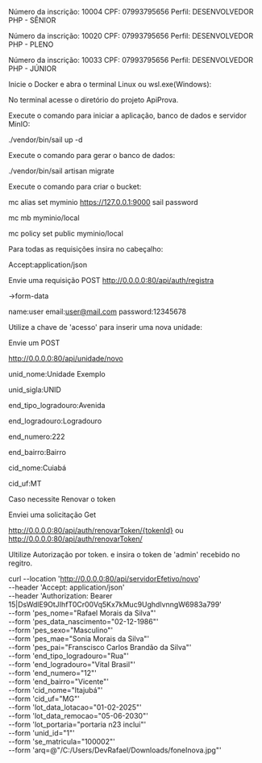 Número da inscrição: 10004
CPF: 07993795656
Perfil: DESENVOLVEDOR PHP - SÊNIOR

Número da inscrição: 10020
CPF: 07993795656
Perfil: DESENVOLVEDOR PHP - PLENO

Número da inscrição: 10033
CPF: 07993795656
Perfil: DESENVOLVEDOR PHP - JÚNIOR

Inicie o Docker e abra o terminal Linux ou wsl.exe(Windows):

No terminal acesse o diretório do projeto ApiProva.

Execute o comando para iniciar a aplicação, banco de dados e servidor MinIO:

./vendor/bin/sail up -d

Execute o comando para gerar o banco de dados:

./vendor/bin/sail artisan migrate

Execute o comando para criar o bucket:

mc alias set myminio https://127.0.0.1:9000 sail password

mc mb myminio/local

mc policy set public myminio/local

Para todas as requisições insira no cabeçalho:

Accept:application/json

Envie uma requisição POST 
http://0.0.0.0:80/api/auth/registra

->form-data

name:user
email:user@mail.com
password:12345678

Utilize a chave de 'acesso' para inserir uma nova unidade:

Envie um POST

http://0.0.0.0:80/api/unidade/novo

unid_nome:Unidade Exemplo

unid_sigla:UNID

end_tipo_logradouro:Avenida

end_logradouro:Logradouro

end_numero:222

end_bairro:Bairro

cid_nome:Cuiabá

cid_uf:MT


Caso necessite Renovar o token

Enviei uma solicitação Get

http://0.0.0.0:80/api/auth/renovarToken/{tokenId}
ou
http://0.0.0.0:80/api/auth/renovarToken/

Ultilize Autorização por token. e insira o token de 'admin' recebido no regitro.


curl --location 'http://0.0.0.0:80/api/servidorEfetivo/novo' \
--header 'Accept: application/json' \
--header 'Authorization: Bearer 15|DsWdlE9OtJIhfT0Cr00Vq5Kx7kMuc9UghdlvnngW6983a799' \
--form 'pes_nome="Rafael Morais da Silva"' \
--form 'pes_data_nascimento="02-12-1986"' \
--form 'pes_sexo="Masculino"' \
--form 'pes_mae="Sonia Morais da Silva"' \
--form 'pes_pai="Franscisco Carlos Brandão da Silva"' \
--form 'end_tipo_logradouro="Rua"' \
--form 'end_logradouro="Vital Brasil"' \
--form 'end_numero="12"' \
--form 'end_bairro="Vicente"' \
--form 'cid_nome="Itajubá"' \
--form 'cid_uf="MG"' \
--form 'lot_data_lotacao="01-02-2025"' \
--form 'lot_data_remocao="05-06-2030"' \
--form 'lot_portaria="portaria n23 inclui"' \
--form 'unid_id="1"' \
--form 'se_matricula="100002"' \
--form 'arq=@"/C:/Users/DevRafael/Downloads/foneInova.jpg"'
